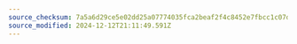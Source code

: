 ```yaml
---
source_checksum: 7a5a6d29ce5e02dd25a07774035fca2beaf2f4c8452e7fbcc1c07d9900fdfe72
source_modified: 2024-12-12T21:11:49.591Z
---
```


